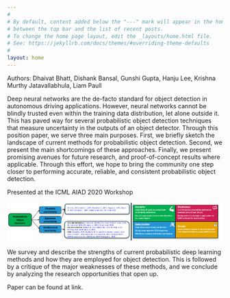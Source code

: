 ```yaml
---
#
# By default, content added below the "---" mark will appear in the home page
# between the top bar and the list of recent posts.
# To change the home page layout, edit the _layouts/home.html file.
# See: https://jekyllrb.com/docs/themes/#overriding-theme-defaults
#
layout: home
---
```



Authors: Dhaivat Bhatt, Dishank Bansal, Gunshi Gupta, Hanju Lee, Krishna Murthy Jatavallabhula, Liam Paull

Deep neural networks are the de-facto standard for object detection in autonomous driving applications. However, neural networks cannot be blindly trusted even within the training data distribution, let alone outside it. This has paved way for several probabilistic object detection techniques that measure uncertainty in the outputs of an object detector. Through this position paper, we serve three main purposes. First, we briefly sketch the landscape of current methods for probabilistic object detection. Second, we present the main shortcomings of these approaches. Finally, we present promising avenues for future research, and proof-of-concept results where applicable. Through this effort, we hope to bring the community one step closer to performing accurate, reliable, and consistent probabilistic object detection.


Presented at the ICML AIAD 2020 Workshop

<img src="assets/taxonomy.png" alt="taxomony" class="inline"/>

We survey and describe the strengths of current probabilistic deep learning methods and how they are employed for object detection. This is followed by a critique of the major weaknesses of these methods, and we conclude by analyzing the research opportunities that open up.

Paper can be found at link.
